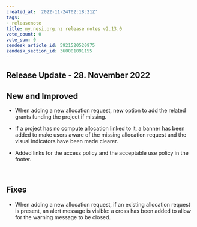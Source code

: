 ```yaml
---
created_at: '2022-11-24T02:18:21Z'
tags:
- releasenote
title: my.nesi.org.nz release notes v2.13.0
vote_count: 0
vote_sum: 0
zendesk_article_id: 5921520520975
zendesk_section_id: 360001091155
---
```



## Release Update - 28. November 2022

## New and Improved

-   When adding a new allocation request, new option to add the related
    grants funding the project if missing.

-   If a project has no compute allocation linked to it, a banner has
    been added to make users aware of the missing allocation request and
    the visual indicators have been made clearer.

-   Added links for the access policy and the acceptable use policy in
    the footer.

 

## Fixes

-   When adding a new allocation request, if an existing allocation
    request is present, an alert message is visible: a cross has been
    added to allow for the warning message to be closed.